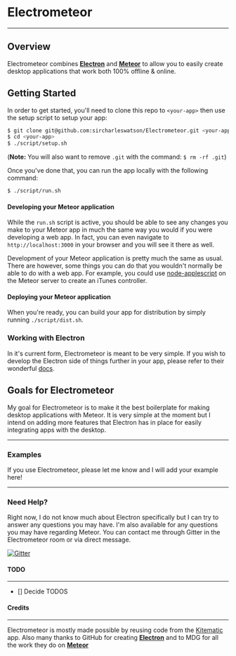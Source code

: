 # Electrometeor
_________

## Overview
Electrometeor combines **[Electron](http://electron.atom.io)** and **[Meteor](http://www.meteor.com)** to allow you to easily create desktop applications that work both 100% offline & online.

## Getting Started

In order to get started, you'll need to clone this repo to `<your-app>` then use the setup script to setup your app:
```sh
$ git clone git@github.com:sircharleswatson/Electrometeor.git <your-app>
$ cd <your-app>
$ ./script/setup.sh
```

(**Note:** You will also want to remove `.git` with the command: `$ rm -rf .git`)

Once you've done that, you can run the app locally with the following command:
```sh
$ ./script/run.sh
```

#### Developing your Meteor application

While the `run.sh` script is active, you should be able to see any changes you make to your Meteor app in much the same way you would if you were developing a web app. In fact, you can even navigate to `http://localhost:3000` in your browser and you will see it there as well.

Development of your Meteor application is pretty much the same as usual. There are however, some things you can do that you wouldn't normally be able to do with a web app. For example, you could use [node-applescript](https://github.com/TooTallNate/node-applescript) on the Meteor server to create an iTunes controller.

#### Deploying your Meteor application
When you're ready, you can build your app for distribution by simply running `./script/dist.sh`.

### Working with Electron
In it's current form, Electrometeor is meant to be very simple. If you wish to develop the Electron side of things further in your app, please refer to their wonderful [docs](https://github.com/atom/electron/tree/master/docs).

## Goals for Electrometeor
My goal for Electrometeor is to make it the best boilerplate for making desktop applications with Meteor. It is very simple at the moment but I intend on adding more features that Electron has in place for easily integrating apps with the desktop.
___
### Examples
If you use Electrometeor, please let me know and I will add your example here!
___
### Need Help?
Right now, I do not know much about Electron specifically but I can try to answer any questions you may have. I'm also available for any questions you may have regarding Meteor. You can contact me through Gitter in the Electrometeor room or via direct message.

[![Gitter](https://img.shields.io/badge/GITTER-join%20chat-green.svg?style=flat-square)](https://gitter.im/sircharleswatson/Electrometeor)

#### TODO
____
* [] Decide TODOS

#### Credits
____
Electrometeor is mostly made possible by reusing code from the [Kitematic](https://github.com/kitematic/kitematic) app. Also many thanks to GitHub for creating **[Electron](http://electron.atom.io)** and to MDG for all the work they do on **[Meteor](http://meteor.com)**


